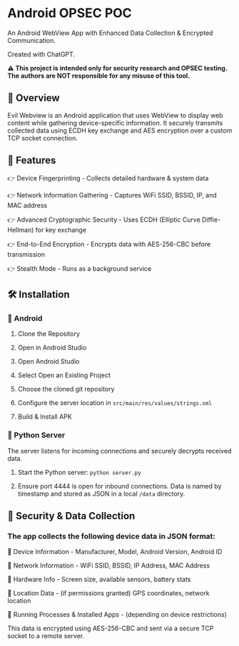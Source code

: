 # Android OPSEC POC
An Android WebView App with Enhanced Data Collection & Encrypted Communication.

Created with ChatGPT.

**⚠️ This project is intended only for security research and OPSEC testing. The authors are NOT responsible for any misuse of this tool.**

## 📌 Overview

Evil Webview is an Android application that uses WebView to display web content while gathering device-specific information. It securely transmits collected data using ECDH key exchange and AES encryption over a custom TCP socket connection.

## 🚀 Features

👉 Device Fingerprinting - Collects detailed hardware & system data

👉 Network Information Gathering - Captures WiFi SSID, BSSID, IP, and MAC address

👉 Advanced Cryptographic Security - Uses ECDH (Elliptic Curve Diffie-Hellman) for key exchange

👉 End-to-End Encryption - Encrypts data with AES-256-CBC before transmission

👉 Stealth Mode - Runs as a background service

## 🛠️ Installation

### 📱 Android

1. Clone the Repository

2. Open in Android Studio

3. Open Android Studio

4. Select Open an Existing Project

5. Choose the cloned git repository

6. Configure the server location in ```src/main/res/values/strings.xml``` 

7. Build & Install APK

### 🐍 Python Server

The server listens for incoming connections and securely decrypts received data.

1. Start the Python server: ```python server.py```

3. Ensure port 4444 is open for inbound connections. Data is named by timestamp and stored as JSON in a local ```/data``` directory.

## 🔐 Security & Data Collection

### The app collects the following device data in JSON format:

🔹 Device Information - Manufacturer, Model, Android Version, Android ID

🔹 Network Information - WiFi SSID, BSSID, IP Address, MAC Address

🔹 Hardware Info - Screen size, available sensors, battery stats

🔹 Location Data - (if permissions granted) GPS coordinates, network location

🔹 Running Processes & Installed Apps - (depending on device restrictions)

This data is encrypted using AES-256-CBC and sent via a secure TCP socket to a remote server.
